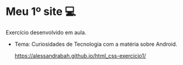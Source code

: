 # Meu 1º site :computer:

Exercício desenvolvido em aula.

- Tema: Curiosidades de Tecnologia com a matéria sobre Android.

  https://alessandrabah.github.io/html_css-exercicio1/
